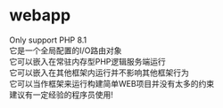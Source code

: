 # webapp
Only support PHP 8.1  
它是一个全局配置的I/O路由对象  
它可以嵌入在常驻内存型PHP逻辑服务端运行  
它可以嵌入在其他框架内运行并不影响其他框架行为  
它可以当作框架来运行构建简单WEB项目并没有太多的约束  
建议有一定经验的程序员使用!  
